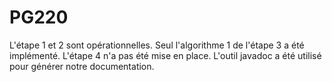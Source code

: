 # PG220
L'étape 1 et 2 sont opérationnelles.
Seul l'algorithme 1 de l'étape 3 a été implémenté.
L'étape 4 n'a pas été mise en place.
L'outil javadoc a été utilisé pour générer notre documentation.
